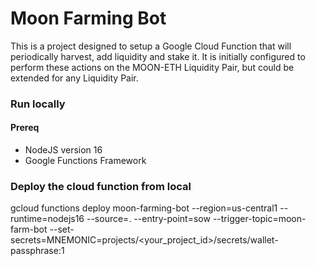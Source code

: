 # Moon Farming Bot

This is a project designed to setup a Google Cloud Function that will periodically harvest, add liquidity and stake it. It is initially configured to perform these actions on the MOON-ETH Liquidity Pair, but could be extended for any Liquidity Pair.

### Run locally

#### Prereq
- NodeJS version 16
- Google Functions Framework

### Deploy the cloud function from local
gcloud functions deploy moon-farming-bot --region=us-central1 --runtime=nodejs16 --source=. --entry-point=sow --trigger-topic=moon-farm-bot --set-secrets=MNEMONIC=projects/<your_project_id>/secrets/wallet-passphrase:1
